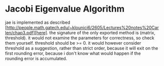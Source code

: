Jacobi Eigenvalue Algorithm
===========================
jae is implemented as described [http://people.math.gatech.edu/~klounici6/2605/Lectures%20notes%20Carlen/chap3.pdf][here]. the signature of the only exported method is (matrix, threshold). it would not examine the parameters for correctness, so check them yourself. threshold should be >= 0. it would however consider threshold as a suggestion, rather than strict order, because it will exit on the first rounding error, because i don't know what would happen if the rounding error is accumulated.